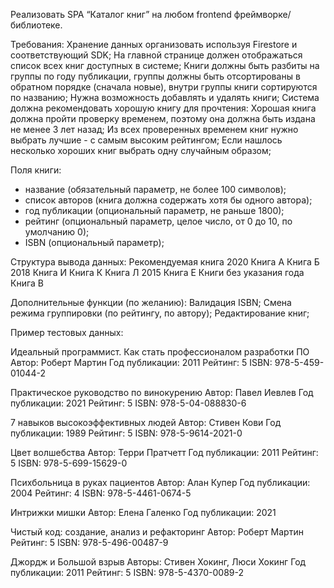 Реализовать SPA “Каталог книг” на любом frontend фреймворке/библиотеке. 

Требования:
Хранение данных организовать используя Firestore и соответствующий SDK;
На главной странице должен отображаться список всех книг доступных в системе;
Книги должны быть разбиты на группы по году публикации, группы должны быть отсортированы в обратном порядке (сначала новые), внутри группы книги сортируются по названию;
Нужна возможность добавлять и удалять книги;
Система должна рекомендовать хорошую книгу для прочтения:
Хорошая книга должна пройти проверку временем, поэтому она должна быть издана не менее 3 лет назад;
Из всех проверенных временем книг нужно выбрать лучшие - с самым высоким рейтингом;
Если нашлось несколько хороших книг выбрать одну случайным образом;

Поля книги:
- название (обязательный параметр, не более 100 символов);
- список авторов (книга должна содержать хотя бы одного автора);
- год публикации (опциональный параметр, не раньше 1800);
- рейтинг (опциональный параметр, целое число, от 0 до 10, по умолчанию 0);
- ISBN (опциональный параметр);

Структура вывода данных:
Рекомендуемая книга
2020
Книга А
Книга Б
2018
Книга И
Книга К
Книга Л
2015
Книга Е
Книги без указания года
Книга В

Дополнительные функции (по желанию):
Валидация ISBN;
Смена режима группировки (по рейтингу, по автору);
Редактирование книг;



Пример тестовых данных:

Идеальный программист. Как стать профессионалом разработки ПО
Автор: Роберт Мартин
Год публикации: 2011
Рейтинг: 5
ISBN: 978-5-459-01044-2

Практическое руководство по винокурению
Автор: Павел Иевлев
Год публикации: 2021
Рейтинг: 5
ISBN: 978-5-04-088830-6

7 навыков высокоэффективных людей
Автор: Стивен Кови
Год публикации: 1989
Рейтинг: 5
ISBN: 978-5-9614-2021-0

Цвет волшебства
Автор: Терри Пратчетт
Год публикации: 2011
Рейтинг: 5
ISBN: 978-5-699-15629-0

Психбольница в руках пациентов
Автор: Алан Купер
Год публикации: 2004
Рейтинг: 4
ISBN: 978-5-4461-0674-5

Интрижки мишки
Автор: Елена Галенко
Год публикации: 2021

Чистый код: создание, анализ и рефакторинг
Автор: Роберт Мартин
Рейтинг: 5
ISBN: 978-5-496-00487-9

Джордж и Большой взрыв
Авторы: Стивен Хокинг, Люси Хокинг
Год публикации: 2011
Рейтинг: 5
ISBN: 978-5-4370-0089-2
